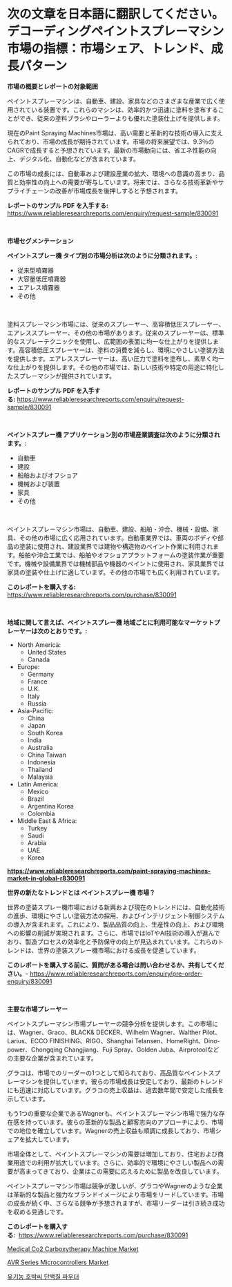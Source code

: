 <p><h1>次の文章を日本語に翻訳してください。デコーディングペイントスプレーマシン市場の指標：市場シェア、トレンド、成長パターン</h1></p><p><strong>市場の概要とレポートの対象範囲</strong></p>
<p><p>ペイントスプレーマシンは、自動車、建設、家具などのさまざまな産業で広く使用されている装置です。これらのマシンは、効率的かつ迅速に塗料を塗布することができ、従来の塗料ブラシやローラーよりも優れた塗装仕上げを提供します。</p><p>現在のPaint Spraying Machines市場は、高い需要と革新的な技術の導入に支えられており、市場の成長が期待されています。市場の将来展望では、9.3％のCAGRで成長すると予想されています。最新の市場動向には、省エネ性能の向上、デジタル化、自動化などが含まれています。</p><p>この市場の成長には、自動車および建設産業の拡大、環境への意識の高まり、品質と効率性の向上への需要が寄与しています。将来では、さらなる技術革新やサプライチェーンの改善が市場成長を後押しすると予想されます。</p></p>
<p><strong>レポートのサンプル PDF を入手する:</strong> <a href="https://www.reliableresearchreports.com/enquiry/request-sample/830091">https://www.reliableresearchreports.com/enquiry/request-sample/830091</a></p>
<p>&nbsp;</p>
<p><strong>市場セグメンテーション</strong></p>
<p><strong>ペイントスプレー機 タイプ別の市場分析は次のように分類されます。:</strong></p>
<p><ul><li>従来型噴霧器</li><li>大容量低圧噴霧器</li><li>エアレス噴霧器</li><li>その他</li></ul></p>
<p>&nbsp;</p>
<p><p>塗料スプレーマシン市場には、従来のスプレーヤー、高容積低圧スプレーヤー、エアレススプレーヤー、その他の市場があります。従来のスプレーヤーは、標準的なスプレーテクニックを使用し、広範囲の表面に均一な仕上がりを提供します。高容積低圧スプレーヤーは、塗料の消費を減らし、環境にやさしい塗装方法を提供します。エアレススプレーヤーは、高い圧力で塗料を塗布し、素早く均一な仕上がりを提供します。その他の市場では、新しい技術や特定の用途に特化したスプレーマシンが提供されています。</p></p>
<p><strong>レポートのサンプル PDF を入手する:</strong>&nbsp;<a href="https://www.reliableresearchreports.com/enquiry/request-sample/830091">https://www.reliableresearchreports.com/enquiry/request-sample/830091</a></p>
<p>&nbsp;</p>
<p><strong> ペイントスプレー機 アプリケーション別の市場産業調査は次のように分類されます。:</strong></p>
<p><ul><li>自動車</li><li>建設</li><li>船舶およびオフショア</li><li>機械および装置</li><li>家具</li><li>その他</li></ul></p>
<p>&nbsp;</p>
<p><p>ペイントスプレーマシン市場は、自動車、建設、船舶・沖合、機械・設備、家具、その他の市場に広く応用されています。自動車業界では、車両のボディや部品の塗装に使用され、建設業界では建物や構造物のペイント作業に利用されます。船舶や沖合工業では、船舶やオフショアプラットフォームの塗装作業が重要です。機械や設備業界では機械部品や機器のペイントに使用され、家具業界では家具の塗装や仕上げに適しています。その他の市場でも広く利用されています。</p></p>
<p><strong>このレポートを購入する:</strong>&nbsp; <a href="https://www.reliableresearchreports.com/purchase/830091">https://www.reliableresearchreports.com/purchase/830091</a></p>
<p>&nbsp;</p>
<p><strong>地域に関して言えば、ペイントスプレー機 地域ごとに利用可能なマーケットプレーヤーは次のとおりです。:</strong></p>
<p><ul>
    <li>
        North America:
        <ul>
            <li>United States</li>
            <li>Canada</li>
        </ul>
    </li>
    <li>
        Europe:
        <ul>
            <li>Germany</li>
            <li>France</li>
            <li>U.K.</li>
            <li>Italy</li>
            <li>Russia</li>
        </ul>
    </li>
    <li>
        Asia-Pacific:
        <ul>
            <li>China</li>
            <li>Japan</li>
            <li>South Korea</li>
            <li>India</li>
            <li>Australia</li>
            <li>China Taiwan</li>
            <li>Indonesia</li>
            <li>Thailand</li>
            <li>Malaysia</li>
        </ul>
    </li>
    <li>
        Latin America:
        <ul>
            <li>Mexico</li>
            <li>Brazil</li>
            <li>Argentina Korea</li>
            <li>Colombia</li>
        </ul>
    </li>
    <li>
        Middle East & Africa:
        <ul>
            <li>Turkey</li>
            <li>Saudi</li>
            <li>Arabia</li>
            <li>UAE</li>
            <li>Korea</li>
        </ul>
    </li>
    </ul></p>
<p><strong><a href="https://www.reliableresearchreports.com/paint-spraying-machines-market-in-global-r830091">https://www.reliableresearchreports.com/paint-spraying-machines-market-in-global-r830091</a></strong>&nbsp;</p>
<p><strong>世界の新たなトレンドとは ペイントスプレー機 市場？</strong></p>
<p><p>世界の塗装スプレー機市場における新興および現在のトレンドには、自動化技術の進歩、環境にやさしい塗装方法の採用、およびインテリジェント制御システムの導入が含まれます。これにより、製品品質の向上、生産性の向上、および環境への影響の削減が実現されます。さらに、市場ではIoTやAI技術の導入が進んでおり、製造プロセスの効率化と予防保守の向上が見込まれています。これらのトレンドは、世界の塗装スプレー機市場における成長を促進しています。</p></p>
<p><strong>このレポートを購入する前に、質問がある場合は問い合わせるか、共有してください。</strong>- <a href="https://www.reliableresearchreports.com/enquiry/pre-order-enquiry/830091">https://www.reliableresearchreports.com/enquiry/pre-order-enquiry/830091</a></p>
<p>&nbsp;</p>
<p><strong>主要な市場プレーヤー</strong></p>
<p><p>ペイントスプレーマシン市場プレーヤーの競争分析を提供します。この市場には、Wagner、Graco、BLACK& DECKER、Wilhelm Wagner、Walther Pilot、Larius、ECCO FINISHING、RIGO、Shanghai Telansen、HomeRight、Dino-power、Chongqing Changjiang、Fuji Spray、Golden Juba、Airprotoolなどの主要な企業が含まれています。</p><p>グラコは、市場でのリーダーの1つとして知られており、高品質なペイントスプレーマシンを提供しています。彼らの市場成長は安定しており、最新のトレンドにも迅速に対応しています。グラコの売上収益は、過去数年間で安定した成長を示しています。</p><p>もう1つの重要な企業であるWagnerも、ペイントスプレーマシン市場で強力な存在感を持っています。彼らの革新的な製品と顧客志向のアプローチにより、市場での地位を確立しています。Wagnerの売上収益も順調に成長しており、市場シェアを拡大しています。</p><p>市場全体として、ペイントスプレーマシンの需要は増加しており、住宅および商業用途での利用が拡大しています。さらに、効率的で環境にやさしい製品への需要が高まってきており、企業はこの需要に応えるために製品を改良しています。</p><p>ペイントスプレーマシン市場は競争が激しいが、グラコやWagnerのような企業は革新的な製品と強力なブランドイメージにより市場をリードしています。市場の成長が続く中、さらなる競争が予想されますが、市場リーダーは引き続き成功を収める見通しです。</p></p>
<p><strong>このレポートを購入する:</strong>&nbsp;&nbsp;<a href="https://www.reliableresearchreports.com/purchase/830091">https://www.reliableresearchreports.com/purchase/830091</a></p>
<p><p><a href="https://github.com/Alonsoolds3wq1d81czn8rbol/Market-Research-Report-List-2/blob/main/medical-co2-carboxytherapy-machine-market.md">Medical Co2 Carboxytherapy Machine Market</a></p><p><a href="https://gamy-alyssum-396.notion.site/AVR-Series-Microcontrollers-Market-Outlook-Industry-Overview-and-Forecast-2024-to-2031-eb97594da5a14e37a79c7d7a43e6b08a">AVR Series Microcontrollers Market</a></p><p><a href="https://github.com/iansanftyord09878/Market-Research-Report-List-1/blob/main/257032622029.md">유기농 호박씨 단백질 파우더</a></p></p>
